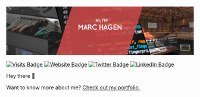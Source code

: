 [![Marc's GitHub Banner](./assets/GitHubHeader.png)](https://marchagen.link/home)

[![Visits Badge](https://badges.strrl.dev/visits/MarcHagen/MarcHagen)](https://marchagen.link/home)
[![Website Badge](https://img.shields.io/website?down_message=MarcHagen.nl&up_message=MarcHagen.nl&url=https%3A%2F%2Fmarchagen.nl)](https://marchagen.link/home)
[![Twitter Badge](https://img.shields.io/badge/Twitter-Profile-informational?style=flat&logo=twitter&logoColor=white&color=1CA2F1)](https://marchagen.link/twitter)
[![LinkedIn Badge](https://img.shields.io/badge/LinkedIn-Profile-informational?style=flat&logo=linkedin&logoColor=white&color=0D76A8)](https://marchagen.link/linkedin)

Hey there 👋

Want to know more about me? [Check out my portfolio.](https://marchagen.link/home)
